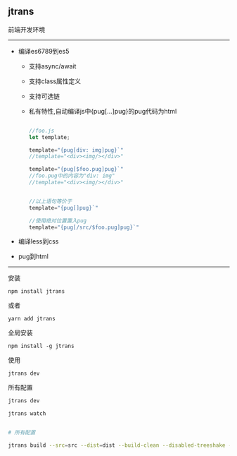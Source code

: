 ##  jtrans

前端开发环境

---

-   编译es6789到es5

    -   支持async/await
    
    -   支持class属性定义
    
    -   支持可选链
    
    -   私有特性,自动编译js中{pug[...]pug}的pug代码为html
        
        ```js
        
        //foo.js
        let template;
        
        template="{pug[div: img]pug}`"
        //template="<div><img/></div>" 
        
        template="{pug[$foo.pug]pug}`"
        //foo.pug中的内容为"div: img"
        //template="<div><img/></div>" 

        
        //以上语句等价于
        template="{pug[]pug}`"
        
        //使用绝对位置置入pug
        template="{pug[/src/$foo.pug]pug}`"
        
        ```

-   编译less到css


-   pug到html


---

安装

```
npm install jtrans

```
或者
```
yarn add jtrans
```
全局安装
```
npm install -g jtrans

```

使用
```
jtrans dev

```

所有配置

```bash
jtrans dev

jtrans watch


# 所有配置

jtrans build --src=src --dist=dist --build-clean --disabled-treeshake --port=4560 --src-base=src


```